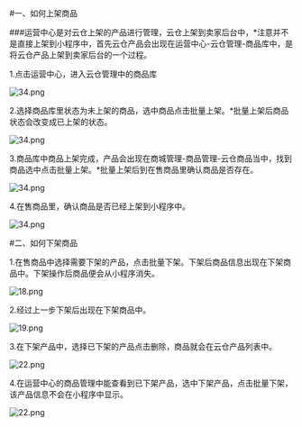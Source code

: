 #一、如何上架商品

###运营中心是对云仓上架的产品进行管理，云仓上架到卖家后台中，*注意并不是直接上架到小程序中，首先云仓产品会出现在运营中心-云仓管理-商品库中，是将云仓产品上架到卖家后台的一个过程。

1.点击运营中心，进入云仓管理中的商品库

![34.png](http://tradeany-server-test.oss-cn-qingdao.aliyuncs.com/2020/10/15/MjAyMDEwMTUwMTQyNDIxNjAyNzI2Mzk4.png)

2.选择商品库里状态为未上架的商品，选中商品点击批量上架。*批量上架后商品状态会改变成已上架的状态。

 ![34.png](http://tradeany-server-test.oss-cn-qingdao.aliyuncs.com/2020/10/15/MjAyMDEwMTUwMTQ4MDflvq7kv6HmiKrlm75fMjAyMDEwMTUwOTUyMDM=.png)

3.商品库中商品上架完成，产品会出现在商城管理-商品管理-云仓商品当中，找到商品选中点击批量上架。*批量上架后到在售商品里确认商品是否存在。

![34.png](http://tradeany-server-test.oss-cn-qingdao.aliyuncs.com/2020/10/15/MjAyMDEwMTUwMTUyMTLlvq7kv6HmiKrlm75fMjAyMDEwMTUwOTU2MTI=.png)

4.在售商品里，确认商品是否已经上架到小程序中。

![34.png](http://tradeany-server-test.oss-cn-qingdao.aliyuncs.com/2020/10/15/MjAyMDEwMTUwMTUzNTblvq7kv6HmiKrlm75fMjAyMDEwMTUwOTU3NTE=.png)

#二、如何下架商品

1.在售商品中选择需要下架的产品，点击批量下架。下架后商品信息出现在下架商品中。下架操作后商品便会从小程序消失。

![18.png](http://tradeany-test.oss-cn-qingdao.aliyuncs.com/2020/10/12/MjAyMDEwMTIwNjQ3MzAxOA==.png)

2.经过上一步下架后出现在下架商品中。

![19.png](http://tradeany-test.oss-cn-qingdao.aliyuncs.com/2020/10/12/MjAyMDEwMTIwNjQ3NTgxOQ==.png)

3.在下架产品中，选择已下架的产品点击删除，商品就会在云仓产品列表中。

![22.png](http://tradeany-test.oss-cn-qingdao.aliyuncs.com/2020/10/12/MjAyMDEwMTIwNjUwMDcyMg==.png)

4.在运营中心的商品管理中能查看到已下架产品，选中下架产品，点击批量下架，该产品信息不会在小程序中显示。

![22.png](http://tradeany-server-test.oss-cn-qingdao.aliyuncs.com/2020/10/15/MjAyMDEwMTUwMjE4NDblvq7kv6HmiKrlm75fMjAyMDEwMTUxMDIyNDY=.png)